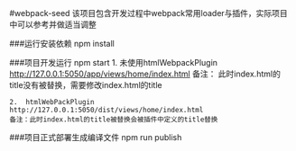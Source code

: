 #webpack-seed
	该项目包含开发过程中webpack常用loader与插件，实际项目中可以参考并做适当调整

###运行安装依赖
	npm install

###项目开发运行
	npm start
	1.	未使用htmlWebpackPlugin
	http://127.0.0.1:5050/app/views/home/index.html
	备注： 此时index.html的title没有被替换，需要修改index.html的title

	2.	htmlWebPackPlugin
	http://127.0.0.1:5050/dist/views/home/index.html
	备注：此时index.html的title被替换会被插件中定义的title替换

###项目正式部署生成编译文件
	npm run publish
